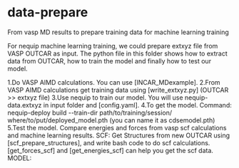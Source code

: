 # data-prepare
From vasp MD results to prepare training data for machine learning training

For nequip machine learning training, we could prepare extxyz file from VASP OUTCAR as input. The python file in this folder shows how to extract data from OUTCAR, how to train the model and finally how to test our model.

1.Do VASP AIMD calculations. You can use [INCAR_MDexample].
2.From VASP AIMD calculations get training data using [write_extxyz.py] (OUTCAR >> extxyz file)
3.Use nequip to train our model. You will use nequip-data.extxyz in input folder and [config.yaml].
4.To get the model. Command: nequip-deploy build --train-dir path/to/training/session/ where/to/put/deployed_model.pth
(you can name it as cdsemodel.pth) 
5.Test the model. Compare energies and forces from vasp scf calculations and machine learning results.
SCF: Get Structures from new OUTCAR using [scf_prepare_structures], and write bash code to do scf calculations.      
[get_forces_scf] and [get_energies_scf] can help you get the scf data.
MODEL: 

